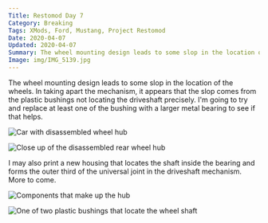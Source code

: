 ```yaml
---
Title: Restomod Day 7
Category: Breaking
Tags: XMods, Ford, Mustang, Project Restomod
Date: 2020-04-07
Updated: 2020-04-07
Summary: The wheel mounting design leads to some slop in the location of the wheels. In taking apart the mechanism, it appears that the slop comes from the plastic bushings not locating the driveshaft precisely.
Image: img/IMG_5139.jpg
---
```


The wheel mounting design leads to some slop in the location of the wheels. In
taking apart the mechanism, it appears that the slop comes from the plastic
bushings not locating the driveshaft precisely. I'm going to try and replace at
least one of the bushing with a larger metal bearing to see if that helps.

![Car with disassembled wheel hub]({attach}/img/IMG_5138.jpg)

![Close up of the disassembled rear wheel hub]({attach}/img/IMG_5139.jpg)

I may also print a new housing that locates the shaft inside the bearing and
forms the outer third of the universal joint in the driveshaft mechanism. More
to come.

![Components that make up the hub]({attach}/img/IMG_5140.jpg)

![One of two plastic bushings that locate the wheel shaft]({attach}/img/IMG_5141.jpg)

